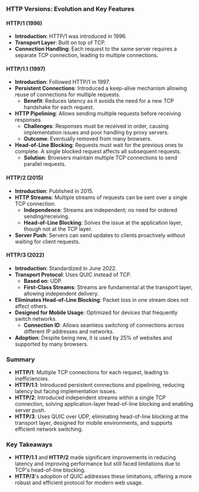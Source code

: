 ### HTTP Versions: Evolution and Key Features

#### HTTP/1 (1996)
- **Introduction**: HTTP/1 was introduced in 1996.
- **Transport Layer**: Built on top of TCP.
- **Connection Handling**: Each request to the same server requires a separate TCP connection, leading to multiple connections.

#### HTTP/1.1 (1997)
- **Introduction**: Followed HTTP/1 in 1997.
- **Persistent Connections**: Introduced a keep-alive mechanism allowing reuse of connections for multiple requests.
  - **Benefit**: Reduces latency as it avoids the need for a new TCP handshake for each request.
- **HTTP Pipelining**: Allows sending multiple requests before receiving responses.
  - **Challenges**: Responses must be received in order, causing implementation issues and poor handling by proxy servers.
  - **Outcome**: Eventually removed from many browsers.
- **Head-of-Line Blocking**: Requests must wait for the previous ones to complete. A single blocked request affects all subsequent requests.
  - **Solution**: Browsers maintain multiple TCP connections to send parallel requests.

#### HTTP/2 (2015)
- **Introduction**: Published in 2015.
- **HTTP Streams**: Multiple streams of requests can be sent over a single TCP connection.
  - **Independence**: Streams are independent; no need for ordered sending/receiving.
  - **Head-of-Line Blocking**: Solves the issue at the application layer, though not at the TCP layer.
- **Server Push**: Servers can send updates to clients proactively without waiting for client requests.

#### HTTP/3 (2022)
- **Introduction**: Standardized in June 2022.
- **Transport Protocol**: Uses QUIC instead of TCP.
  - **Based on**: UDP.
  - **First-Class Streams**: Streams are fundamental at the transport layer, allowing independent delivery.
- **Eliminates Head-of-Line Blocking**: Packet loss in one stream does not affect others.
- **Designed for Mobile Usage**: Optimized for devices that frequently switch networks.
  - **Connection ID**: Allows seamless switching of connections across different IP addresses and networks.
- **Adoption**: Despite being new, it is used by 25% of websites and supported by many browsers.

### Summary
- **HTTP/1**: Multiple TCP connections for each request, leading to inefficiencies.
- **HTTP/1.1**: Introduced persistent connections and pipelining, reducing latency but facing implementation issues.
- **HTTP/2**: Introduced independent streams within a single TCP connection, solving application-layer head-of-line blocking and enabling server push.
- **HTTP/3**: Uses QUIC over UDP, eliminating head-of-line blocking at the transport layer, designed for mobile environments, and supports efficient network switching.

### Key Takeaways
- **HTTP/1.1** and **HTTP/2** made significant improvements in reducing latency and improving performance but still faced limitations due to TCP's head-of-line blocking.
- **HTTP/3**'s adoption of QUIC addresses these limitations, offering a more robust and efficient protocol for modern web usage.

